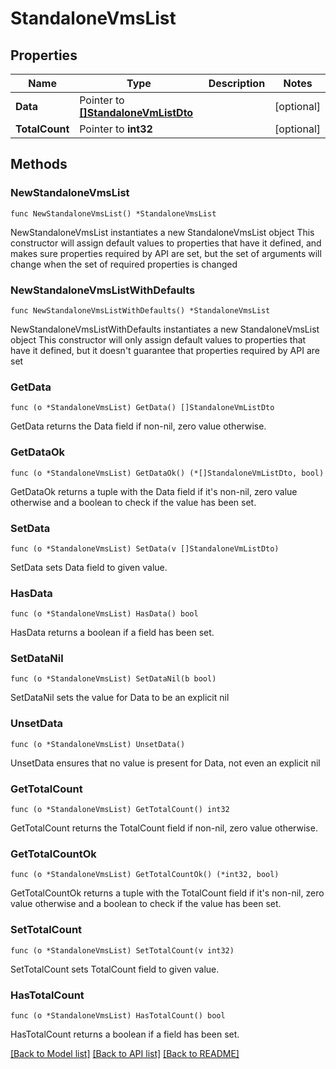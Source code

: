# StandaloneVmsList

## Properties

Name | Type | Description | Notes
------------ | ------------- | ------------- | -------------
**Data** | Pointer to [**[]StandaloneVmListDto**](StandaloneVmListDto.md) |  | [optional] 
**TotalCount** | Pointer to **int32** |  | [optional] 

## Methods

### NewStandaloneVmsList

`func NewStandaloneVmsList() *StandaloneVmsList`

NewStandaloneVmsList instantiates a new StandaloneVmsList object
This constructor will assign default values to properties that have it defined,
and makes sure properties required by API are set, but the set of arguments
will change when the set of required properties is changed

### NewStandaloneVmsListWithDefaults

`func NewStandaloneVmsListWithDefaults() *StandaloneVmsList`

NewStandaloneVmsListWithDefaults instantiates a new StandaloneVmsList object
This constructor will only assign default values to properties that have it defined,
but it doesn't guarantee that properties required by API are set

### GetData

`func (o *StandaloneVmsList) GetData() []StandaloneVmListDto`

GetData returns the Data field if non-nil, zero value otherwise.

### GetDataOk

`func (o *StandaloneVmsList) GetDataOk() (*[]StandaloneVmListDto, bool)`

GetDataOk returns a tuple with the Data field if it's non-nil, zero value otherwise
and a boolean to check if the value has been set.

### SetData

`func (o *StandaloneVmsList) SetData(v []StandaloneVmListDto)`

SetData sets Data field to given value.

### HasData

`func (o *StandaloneVmsList) HasData() bool`

HasData returns a boolean if a field has been set.

### SetDataNil

`func (o *StandaloneVmsList) SetDataNil(b bool)`

 SetDataNil sets the value for Data to be an explicit nil

### UnsetData
`func (o *StandaloneVmsList) UnsetData()`

UnsetData ensures that no value is present for Data, not even an explicit nil
### GetTotalCount

`func (o *StandaloneVmsList) GetTotalCount() int32`

GetTotalCount returns the TotalCount field if non-nil, zero value otherwise.

### GetTotalCountOk

`func (o *StandaloneVmsList) GetTotalCountOk() (*int32, bool)`

GetTotalCountOk returns a tuple with the TotalCount field if it's non-nil, zero value otherwise
and a boolean to check if the value has been set.

### SetTotalCount

`func (o *StandaloneVmsList) SetTotalCount(v int32)`

SetTotalCount sets TotalCount field to given value.

### HasTotalCount

`func (o *StandaloneVmsList) HasTotalCount() bool`

HasTotalCount returns a boolean if a field has been set.


[[Back to Model list]](../README.md#documentation-for-models) [[Back to API list]](../README.md#documentation-for-api-endpoints) [[Back to README]](../README.md)


